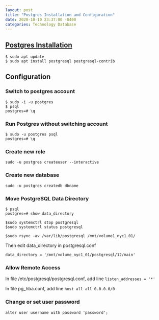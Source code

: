 ```yaml
---
layout: post
title: "Postgres Installation and Configuration"
date: 2020-10-10 23:37:00 -0400
categories: Technology Database
---
```


## [Postgres Installation][postgres-ubuntu]

```console
$ sudo apt update
$ sudo apt install postgresql postgresql-contrib
```
## Configuration
### Switch to postgres account
```console
$ sudo -i -u postgres
$ psql
postgres=# \q
```
### Run Postgres without switching account
```console
$ sudo -u postgres psql
postgres=# \q
```

### Create new role
```console
sudo -u postgres createuser --interactive
```

### Create new database
```console
sudo -u postgres createdb dbname
```
### Move PostgreSQL Data Directory
```console
$ psql
postgres=# show data_directory

$sudo systemctrl stop postgresql
$sudo systemctrl status postgresql

$sudo rsync -av /var/lib/postgresql /mnt/volume1_nyc1_01/
```
Then edit 
data_directory in postgresql.conf
```
data_directory = '/mnt/volume_nyc1_01/postgresql/12/main'
```
### Allow Remote Access
In file /etc/postgresql/postgresql.conf, add line `listen_addresses = '*'`

In file pg_hba.conf, add line `host all all 0.0.0.0/0`

### Change or set user password
```
alter user username with password 'password';
```

[postgres-ubuntu]: https://www.digitalocean.com/community/tutorials/how-to-install-and-use-postgresql-on-ubuntu-20-04
